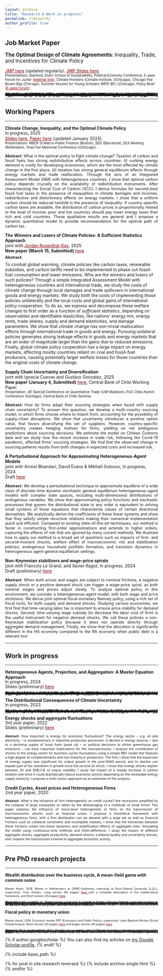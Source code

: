 ```yaml
---
layout: archive
title: "Research & Work in progress"
permalink: /research/
author_profile: true
---
```



## Job Market Paper 
<span style="font-size:1.2em;"> **The Optimal Design of Climate Agreements**: Inequality, Trade, and Incentives for Climate Policy</span><br>

<a href='https://thomasbourany.github.io/files/Bourany_2024_OptimalClimateAgreements_jmp.pdf' style="color:maroon">JMP here</a> (updated regularly). <a href='https://thomasbourany.github.io/files/Bourany_2024_OptimalClimateAgreements_slides.pdf' style="color:maroon"> JMP Slides here</a>. <br>
<span style="font-size:0.8em;">Presentations: Stanford, Doerr School of Sustainability, Political Economy Conference, E-axes Forum for Junior (<a href='https://www.youtube.com/watch?v=nXLgyBcl2pU' style="color:maroon">webinar link</a>), Climate Frontiers (Climate Institute, UChicago), Chicago Fed Brown Bag (Chicago), Summer Session for Young Scholars (MFR-BFI, UChicago). Policy Brief (<a href='https://e-axes.org/research/the-optimal-design-of-climate-agreements/' style="color:maroon">E-axes Forum</a>) 
</span>


<p style="text-align: justify;">
<span style="font-size:1.0em;line-height:-0em;"> <strong>Abstract:</strong> Fighting climate change requires ambitious global policies, which are undermined by free-riding incentives. The heterogeneity in both the impacts of climate change and the costs of carbon taxation exacerbate non-cooperation, which makes the implementation of multilateral climate agreements difficult. This paper studies how to design an optimal climate club — in the spirit of Nordhaus (2015) — to maximize global welfare, incorporating strategic behavior when countries can exit climate agreements. In an Integrated Assessment Model with heterogeneous countries and international trade, I study the choice of countries in the agreement, the optimal level of carbon tax that members set on fossil fuels, and the tariffs they impose on non-members to incentivize participation. The decision balances an intensive margin — a club with few countries and large individual emission reductions — and an extensive margin — accommodating more countries at the cost of lowering the carbon tax. I find that the optimal climate club consists of all countries except Russia, a \$100 tax per ton of $CO_2$ within the club, and a 50$\%$ tariff on goods from non-members. In contrast, the globally optimal carbon tax is \$150 when free-riding is absent. In several extensions, I study additional policy instruments, such as transfers (as in the COP29), carbon tariffs (e.g. UE's CBAM), or fossil-fuel-specific tariffs, and examine the effects of trade retaliation for the stability of climate agreements.
</span>
</p>

<hr />

## Working Papers

<hr />



**Climate Change, Inequality, and the Optimal Climate Policy**<br>
<span style="line-height: 1.2em;">In progress, 2025</span><br>
<a href='https://thomasbourany.github.io/files/Bourany_2024_OptimalClimatePolicy_slides.pdf' style="color:maroon">Slides here</a>, <a href='https://thomasbourany.github.io/files/Bourany_2024_OptimalClimatePolicy_draft.pdf' style="color:maroon">Paper here</a> (updated January 2025). <br>
<span style="font-size:0.8em;">Presentations: NBER-SI Macro-Public Finance (Boston), SED (Barcelona), EEA Meeting (Rotterdam), Yiran Fan Memorial Conference (UChicago). </span>

<p style="text-align: justify; line-height: 1.1em;">
<span style="font-size:0.9em;"> <strong>Abstract:</strong> What is the optimal policy to fight climate change? Taxation of carbon and fossil fuels has strong redistributive effects across countries: (i) curbing energy demand is costly for developing economies, which are the most affected by climate change in the first place, (ii) taxation has strong general equilibrium effects through energy markets and trade reallocation. Through the lens of an Integrated Assessment Model (IAM) with heterogeneous countries, I show that optimal carbon policy depends crucially on the availability of redistribution instruments. After characterizing the Social Cost of Carbon (SCC), I derive formulas for second-best fossil fuel taxes in the presence of inequalities in climate damages and incomes, redistributive and distortionary effects on energy markets. I show that a uniform carbon should be reduced twofold in the presence of inequality. If country-specific carbon taxes are available, the distribution of carbon prices is proportionally related to the level of income: poor and hot countries should pay lower energy taxes than rich and cold countries. These qualitative results are general and I propose a dynamic quantitative model to provide recommendation for the optimal path of carbon tax.
</span>
</p>


**The Winners and Losers of Climate Policies: A Sufficient Statistics Approach**<br>
joint with <a href='https://jrosenthalkay.github.io' style="color:maroon">Jordan Rosenthal-Kay</a>, 2025  <br>
**New paper (March 15, Submitted)** <a href='https://thomasbourany.github.io/files/Bourany_RosenthalKay_2025_SufficientStats.pdf' style="color:maroon"> here</a> <br>
<p style="text-align: justify; line-height: 1.1em;">
<span style="font-size:0.9em;line-height:-0em;"> <strong>Abstract:</strong>

To combat global warming, climate policies like carbon taxes, renewable subsidies, and carbon tariffs need to be implemented to phase out fossil-fuel consumption and lower emissions. Who are the winners and losers of such policies? Through a simple Integrated Assessment Model with heterogeneous countries and international trade, we study the costs of climate change through local damages and trade spillovers in international goods and energy markets. We study both the costs of implementing those policies unilaterally and the local costs and global gains of international policy cooperation. To do so, we express and decompose these welfare changes to first order as a function of <i>sufficient statistics</i>, depending on observables and identifiable elasticities, like nations' energy mix, energy rents, trade shares, supply and demand elasticities, and damage parameters. We show that climate change has non-trivial reallocation effects through international trade in goods and energy. Pursuing unilateral policies generates strong leakage effects in goods and energy markets that are an order of magnitude larger than the gains due to reduced emissions. Finally, global climate policy cooperation has a large impact on energy markets, affecting mostly countries reliant on coal and fossil-fuel producers, causing potentially larger welfare losses for those countries than the original costs of climate change.
</span>
</p>


**Supply Chain Uncertainty and Diversification**<br>
joint with Ignacia Cuevas and Gustávo Gonzalez, 2025  <br>
**New paper (January 4, Submitted)** <a href='https://thomasbourany.github.io/files/Bourany_Cuevas_Gonzalez_2024_Supply_chain_disruptions_and_diversification.pdf' style="color:maroon"> here</a>,  Central Bank of Chile Working Paper. <br>
<span style="font-size:0.8em;">Presentation: JIE Special Conference on Quantitative Trade  (UW-Madison), PUC Chile Alumni Conference (Santiago), Central Bank of Chile Seminar.</span>
 
<p style="text-align: justify; line-height: 1.1em;">
<span style="font-size:0.9em;"> <strong>Abstract:</strong> How do firms adapt their sourcing strategies when faced with supply chain uncertainty? To answer this question, we develop a multi-country sourcing model, in which firms choose where to import from, accounting for the possibility of supply-chain disruptions. We show that uncertainty introduces a positive option value, that favors diversifying the set of suppliers. However, country-specific uncertainty creates hedging motives for firms, yielding on net ambiguous predictions about sourcing decisions. We estimate the model on Chilean Customs data and we study how the recent increase in trade risk, following the Covid-19 pandemic, affected firms’ sourcing strategies. We find that the observed change in sourcing patterns results from both changes in expected costs and increased risk.</span>
</p>

**A Perturbational Approach for Approximating Heterogeneous-Agent Models**<br>
joint with Anmol Bhandari, David Evans & Mikhaïl Golosov, In progress, 2024 <br>
Draft <a href='https://static1.squarespace.com/static/54c19f18e4b0ef5f4b9f8dae/t/651ef965000c0968dcf184a0/1696528741779/BBEG_master2.pdf' style="color:maroon"> here</a> <br>
<p style="text-align: justify; line-height: 1.1em;">
<span style="font-size:0.9em;"> <strong>Abstract:</strong> We develop a perturbational technique to approximate equilibria of a wide class of discrete-time dynamic stochastic general equilibrium heterogeneous-agent models with complex state spaces, including multi-dimensional distributions of endogenous variables. We show that approximating policy functions and stochastic processes that govern the distributional state to any order is equivalent to solving small systems of linear equations that characterize values of certain directional derivatives. We analytically derive the coefficients of these linear systems and show that they satisfy simple recursive relations making their numerical implementation quick and efficient. Compared to existing state-of-the-art techniques, our method is faster in constructing first-order approximations and extends to higher orders, capturing the effects of risk that are ignored by many current methods. We illustrate how to apply our method to a broad set of questions such as impacts of first- and second-moment shocks, welfare effect of macroeconomic risk and stabilization policies, endogenous household portfolio formation, and transition dynamics in heterogeneous agent general equilibrium settings.
</span>
</p>


**Non-Keynesian stabilizers and wage-price spirals**<br>
joint with Francois Le Grand, and Xavier Ragot, In progress, 2024 <br>
Draft (preliminary) <a href='https://francois-le-grand.com/docs/research/LRB_non-Keynesian.pdf' style="color:maroon"> here</a> 

<p style="text-align: justify; line-height: 1.1em;">
<span style="font-size:0.9em;"> <strong>Abstract:</strong> When both prices and wages are subject to nominal frictions, a negative supply shock or a positive demand shock can trigger a wage-price spiral, as both nominal wages and prices adjust slowly. To analyze optimal policy in this environment, we consider a heterogeneous-agent model, with both wage and price stickiness. We derive joint optimal fiscal-monetary Ramsey policy, using a rich set of fiscal tools, for both supply and demand shocks. Studying various economies, we first find that time-varying labor tax is important to ensure price stability for demand shocks. Second, time-varying wage subsidy (to decrease the labor cost of firm) is the useful instrument for negative demand shocks. We call these policies a non-Keynesian stabilization policy because it does not operate directly through aggregate demand management. Finally, we show that the allocation is significantly different in the HA economy compared to the RA economy when public debt is a relevant tool.
</span>
</p>

<hr />

## Work in progress

<hr />



**Heterogeneous Agents, Projection, and Aggregation: A Master Equation Approach**<br>
<span style="line-height: 1em;">In progress, 2024</span><br>
Slides (preliminary) <a href='https://thomasbourany.github.io/files/Bourany_2025_Master_Equation.pdf' style="color:maroon"> here</a> 
<p style="text-align: justify; line-height: 1.1em;">
<span style="font-size:0.9em;line-height:-0em;"> <strong>Abstract:</strong> I propose a global approach to study Heterogeneous Agents (HA) models with aggregate risk. I build on the Master Equation representation, studied in the Mean Field Games literature, where the value function takes the infinite-dimensional distribution as a state variable. In that context, the projection of the distribution on a finite set of moments, as in Krusell and Smith (1998), provides analytical insights and yields finite-dimensional HJB and KFE that can be solved using standard numerical methods. I show how to preserve rational expectations to ensure that agents’ forecasts are consistent with equilibrium dynamics. This method bypasses the constraints of perturbation methods like Bilal (2023), which rely on certainty equivalence, and allows for studying aggregate uncertainty in HA models. I demonstrate the method's potential by applying it to the classic Krusell-Smith model, with substantial speed gains. I show how to implement the method with higher order moments, demonstrating how this model displays “approximate aggregation” and testing the robustness of the bounded rationality assumptions used in other methods. I also illustrate how the analysis extends to richer environments, like price-setting models or portfolio choice problems.
</span>
</p>


**The Distributional Consequences of Climate Uncertainty**<br>
<span style="line-height: 1em;">In progress, 2023</span><br>
<p style="text-align: justify; line-height: 1.1em;">
<span style="font-size:0.9em;line-height:-0em;"> <strong>Abstract:</strong> Future climate damages are largely unknown, due to climate system uncertainty and tipping points, as well as our lack of knowledge of its economic impacts. Moreover, the effects of this uncertainty are also heterogeneous, interacting with differences in incomes and temperatures across countries. Through the lens of an Integrated Assessment Model with heterogeneous countries and aggregate risk, I study whether uncertainty exacerbates the distributive impacts of global warming. I show analytically that the Social Cost of Carbon and the optimal carbon tax depend on the covariance of ex-ante heterogeneity due to inequality across countries and ex-post heterogeneity due to risk. Solving such models with non-linear dynamics, path-dependence, heterogeneity, and aggregate risk requires using a novel numerical method I developed relying on the Stochastic Pontryagin Maximum Principle (SPMP). Carbon taxation provides an insurance mechanism against those climate risks – which can be substantial given the curvature of utility and damage functions.
</span>
</p>


**Energy shocks and aggregate fluctuations**<br>
<span style="line-height: 1em;">3rd year paper, 2022</span><br>
Slides (preliminary) <a href='https://thomasbourany.github.io/files/EnergyinMacro_ThB_EconomicsDynamics_Oct2022_update.pdf' style="color:maroon"> here</a> 
<p style="text-align: justify; line-height: 1.0em;">
<span style="font-size:0.75em;"> <strong>Abstract:</strong> How important is energy for economic fluctuations? The energy sector – e.g. oil and electricity – is complementary in industrial production processes. A decline in energy sources – due to a declining supply of fossil fuels (peak oil) – or political decisions to shrink greenhouse gas emissions – can have important implications for the macroeconomy. I analyze the contribution of shocks to the energy sector for business cycles fluctuations using a simple RBC model that features a high degree of complementarity and non-linearity in production. The first, I show that the expansion of energy supply was significant for output growth in the post-WWII period, and its decline can explain part of the slowdown in growth since the second oil shock. I show that energy shocks explain between 20 and 30$\%$ of output volatility. I study the impact of a steady increase in carbon taxation and show it could dramatically reduce economic activity depending on the renewable energy supply elasticity. I propose a multi-sector approach as an extension of this analysis.
</span>
</p>


**Credit Cycles, Asset prices and Heterogeneous Firms**<br>
<span style="line-height: 1em;">2nd year paper, 2020</span><br>
<p style="text-align: justify; line-height: 1.0em;">
<span style="font-size:0.75em;"> <strong>Abstract:</strong> What is the influence of firm heterogeneity on credit cycles? Are recessions amplified by the collapse of large companies or rather by the deleveraging of a multitude of small firms? This paper explores the influence of micro-level heterogeneity of firms on the transmission of macroeconomic shocks such as financial crises. I propose a theoretical framework with heterogeneous firms, with a  firm distribution can be skewed with a large tail as well as financial frictions such as collateral constraints and incomplete markets. I show that the interaction between these frictions create non-linear dynamics and amplification effects of aggregate risks. Simulating the model using continuous-time methods and finite-difference, I study the impact of different aggregate shocks, aggregate productivity, demand shocks, collateral quality and uncertainty shocks, and I explore the transmission channel to aggregate economic activity.
</span>
</p>

<hr />

## Pre PhD research projects

<hr />


**Wealth distribution over the business cycle, A mean-field game with common noise**<br>
<p style="text-align: justify; line-height: 0.85em;">
<span style="font-size:0.65em;"> Master thesis, 2018, Master in Mathematics at UPMC-Sorbonne, internship at Paris-Diderot University (LJLL),  supervision: Yves Achdou.  Long version (80 pages) <a href='https://thomasbourany.github.io/files/MasterThesis_ThomasBourany_MFGwCommonNoise.pdf' style="color:maroon"> here </a> with a complete description of the mathematical framework, and Short version (25 pages) <a href='https://thomasbourany.github.io/files/MasterThesis_ThomasBourany_MFGwCommonNoise_short.pdf' style="color:maroon"> here</a>.
</span>
</p>

<p style="text-align: justify; line-height: 0.85em;">
<span style="font-size:0.65em;line-height:0.1;"> <strong>Abstract:</strong> A key question in "Heterogeneous Agents" model as in Aiyagari-Bewley-Huggett, and reformulated as Mean Field Game (MFG) by Achdou, Han, Lasry, Lions, and Moll (2017), is the impact of aggregate shocks on macroeconomic dynamics or across the wealth distribution. With aggregate risk, this MFG with "common noise" is notoriously difficult to solve, due to the "curse of dimensionality". The common noise interacts with both decisions and distribution of agents, and standard methods either simplify the model or do perturbations around a stationary point. In contrast, I provide a new global method to preserve the full dimensionality and simulate the model with "large shocks". I develop a discretization procedure with a tree structure or (optimal) quantization to represent the trajectories of the common noise with a finite number of shocks and solve the MFG system using specific finite-differences methods for the two PDEs. We apply this method to the standard HA and HANK models, and I uncover a strong path-dependency of the model: such economies are typically non-Markovian. This has important implications for policy analysis when studying HA model with standard methods.
</span>
</p>


**Fiscal policy in monetary union**<br>
<p style="text-align: justify; line-height: 0.85em;">
<span style="font-size: 0.65em;"> Master thesis, 2016, Economic master EPP (Economics and Public Policy), supervision: Jean-Baptiste Michau (Ecole Polytechnique). Short version (20 pages) <a href='https://thomasbourany.github.io/files/Master-thesis-short-ThomasBourany.pdf' style="color:maroon"> here</a> and  longer version (40 pages) <a href='https://thomasbourany.github.io/files/Master-thesis-ThomasBourany.pdf' style="color:maroon"> here</a>.
</span>
</p>
<p style="text-align: justify; line-height: 0.85em;">
<span style="font-size: 0.65em;line-height:0.1;"> <strong>Abstract:</strong> What are the effects of fiscal policy in a monetary union? This article explores how government spending transmit across countries. I develop a New Keynesian model with two "large economies", two fiscal authorities and a central bank, to study optimal policy. I show that, with general equilibrium effects and heterogeneity, the clear separation between central bank stabilizing the union's inflation and fiscal policies stabilizing country-specific shocks does not hold. I identify the main transmission mechanisms of fiscal policy, with first a trade channel, through relative prices, and second a monetary response from the union central bank. The second channel largely dominates the first and spillovers of fiscal policy shocks crucially depend on the central bank mandate. This provides arguments supporting coordination between union central bank and fiscal authorities in the context of the European Monetary Union. 
</span>
</p>



{% if author.googlescholar %}
  You can also find my articles on <u><a href="{{author.googlescholar}}">my Google Scholar profile</a>.</u>
{% endif %}

{% include base_path %}

{% for post in site.research reversed %}
  {% include archive-single.html %}
{% endfor %}
